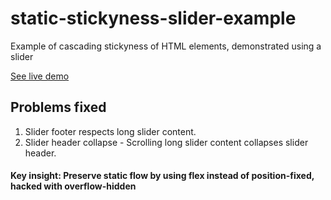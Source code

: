 # static-stickyness-slider-example
Example of cascading stickyness of HTML elements, demonstrated using a slider

[See live demo](https://exemplar-codes.github.io/static-stickyness-slider-example/)

<h2>Problems fixed</h2>
      <ol>
        <li>Slider footer respects long slider content.</li>
        <li>
          Slider header collapse - Scrolling long slider content collapses
          slider header.
        </li>
      </ol>
      <h4>
        Key insight: Preserve static flow by using flex instead of
        position-fixed, hacked with overflow-hidden
      </h4>

